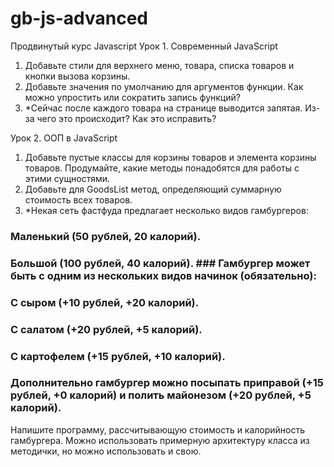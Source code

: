 # gb-js-advanced

Продвинутый курс Javascript
Урок 1. Современный JavaScript
1. Добавьте стили для верхнего меню, товара, списка товаров и кнопки вызова корзины.
2. Добавьте значения по умолчанию для аргументов функции. Как можно упростить или сократить запись функций?
3. *Сейчас после каждого товара на странице выводится запятая. Из-за чего это происходит? Как это исправить?

Урок 2. ООП в JavaScript
1. Добавьте пустые классы для корзины товаров и элемента корзины товаров. Продумайте, какие методы понадобятся для работы с этими сущностями.
2. Добавьте для GoodsList метод, определяющий суммарную стоимость всех товаров.
3. *Некая сеть фастфуда предлагает несколько видов гамбургеров:
### Маленький (50 рублей, 20 калорий).
### Большой (100 рублей, 40 калорий). ### Гамбургер может быть с одним из нескольких видов начинок (обязательно):
### С сыром (+10 рублей, +20 калорий).
### С салатом (+20 рублей, +5 калорий).
### С картофелем (+15 рублей, +10 калорий).
### Дополнительно гамбургер можно посыпать приправой (+15 рублей, +0 калорий) и полить майонезом (+20 рублей, +5 калорий).
Напишите программу, рассчитывающую стоимость и калорийность гамбургера.
Можно использовать примерную архитектуру класса из методички, но можно использовать и свою.